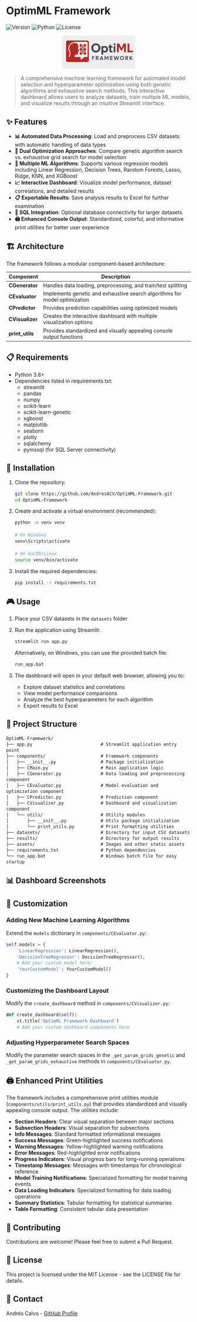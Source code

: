 # OptimML Framework
![Version](https://img.shields.io/badge/version-1.0.0-blue)
![Python](https://img.shields.io/badge/Python-3.8%2B-brightgreen)
![License](https://img.shields.io/badge/license-MIT-green)

<p align="center">
  <img src="https://raw.githubusercontent.com/AndresACV/OptimML-Framework/main/assets/logo.png" alt="OptimML Logo" width="200"/>
</p>

> A comprehensive machine learning framework for automated model selection and hyperparameter optimization using both genetic algorithms and exhaustive search methods. This interactive dashboard allows users to analyze datasets, train multiple ML models, and visualize results through an intuitive Streamlit interface.

## ✨ Features

- **📊 Automated Data Processing**: Load and preprocess CSV datasets with automatic handling of data types
- **🧬 Dual Optimization Approaches**: Compare genetic algorithm search vs. exhaustive grid search for model selection
- **🤖 Multiple ML Algorithms**: Supports various regression models including Linear Regression, Decision Trees, Random Forests, Lasso, Ridge, KNN, and XGBoost
- **📈 Interactive Dashboard**: Visualize model performance, dataset correlations, and detailed results
- **📋 Exportable Results**: Save analysis results to Excel for further examination
- **💾 SQL Integration**: Optional database connectivity for larger datasets
- **🖨️ Enhanced Console Output**: Standardized, colorful, and informative print utilities for better user experience

## 🏗️ Architecture

The framework follows a modular component-based architecture:

| Component | Description |
|-----------|-------------|
| **CGenerator** | Handles data loading, preprocessing, and train/test splitting |
| **CEvaluator** | Implements genetic and exhaustive search algorithms for model optimization |
| **CPredictor** | Provides prediction capabilities using optimized models |
| **CVisualizer** | Creates the interactive dashboard with multiple visualization options |
| **print_utils** | Provides standardized and visually appealing console output functions |

## 📋 Requirements

- Python 3.8+
- Dependencies listed in requirements.txt:
  - streamlit
  - pandas
  - numpy
  - scikit-learn
  - scikit-learn-genetic
  - xgboost
  - matplotlib
  - seaborn
  - plotly
  - sqlalchemy
  - pymssql (for SQL Server connectivity)

## 🚀 Installation

1. Clone the repository:
   ```bash
   git clone https://github.com/AndresACV/OptimML-Framework.git
   cd OptimML-Framework
   ```

2. Create and activate a virtual environment (recommended):
   ```bash
   python -m venv venv
   
   # On Windows
   venv\Scripts\activate
   
   # On macOS/Linux
   source venv/bin/activate
   ```

3. Install the required dependencies:
   ```bash
   pip install -r requirements.txt
   ```

## 🎮 Usage

1. Place your CSV datasets in the `datasets` folder

2. Run the application using Streamlit:
   ```bash
   streamlit run app.py
   ```
   
   Alternatively, on Windows, you can use the provided batch file:
   ```bash
   run_app.bat
   ```

3. The dashboard will open in your default web browser, allowing you to:
   - Explore dataset statistics and correlations
   - View model performance comparisons
   - Analyze the best hyperparameters for each algorithm
   - Export results to Excel

## 📁 Project Structure

```
OptimML-Framework/
├── app.py                          # Streamlit application entry point
├── components/                     # Framework components
│   ├── __init__.py                 # Package initialization
│   ├── CMain.py                    # Main application logic
│   ├── CGenerator.py               # Data loading and preprocessing component
│   ├── CEvaluator.py               # Model evaluation and optimization component
│   ├── CPredictor.py               # Prediction component
│   ├── CVisualizer.py              # Dashboard and visualization component
│   └── utils/                      # Utility modules
│       ├── __init__.py             # Utils package initialization
│       └── print_utils.py          # Print formatting utilities
├── datasets/                       # Directory for input CSV datasets
├── results/                        # Directory for output results
├── assets/                         # Images and other static assets
├── requirements.txt                # Python dependencies
└── run_app.bat                     # Windows batch file for easy startup
```

## 📊 Dashboard Screenshots

<p align="center">
  <!-- These placeholder comments will be replaced with actual screenshots once available -->
  <!-- <img src="https://raw.githubusercontent.com/AndresACV/OptimML-Framework/main/assets/dashboard-main.png" alt="Dashboard Main View" width="700"/> -->
</p>

<p align="center">
  <!-- <img src="https://raw.githubusercontent.com/AndresACV/OptimML-Framework/main/assets/model-comparison.png" alt="Model Comparison" width="700"/> -->
</p>

## 🔧 Customization

### Adding New Machine Learning Algorithms

Extend the `models` dictionary in `components/CEvaluator.py`:

```python
self.models = {
    'LinearRegression': LinearRegression(),
    'DecisionTreeRegressor': DecisionTreeRegressor(),
    # Add your custom model here:
    'YourCustomModel': YourCustomModel()
}
```

### Customizing the Dashboard Layout

Modify the `create_dashboard` method in `components/CVisualizer.py`:

```python
def create_dashboard(self):
    st.title('OptimML Framework Dashboard')
    # Add your custom dashboard components here
```

### Adjusting Hyperparameter Search Spaces

Modify the parameter search spaces in the `_get_param_grids_genetic` and `_get_param_grids_exhaustive` methods in `components/CEvaluator.py`.

## 🖨️ Enhanced Print Utilities

The framework includes a comprehensive print utilities module (`components/utils/print_utils.py`) that provides standardized and visually appealing console output. The utilities include:

- **Section Headers**: Clear visual separation between major sections
- **Subsection Headers**: Visual separation for subsections
- **Info Messages**: Standard formatted informational messages
- **Success Messages**: Green-highlighted success notifications
- **Warning Messages**: Yellow-highlighted warning notifications
- **Error Messages**: Red-highlighted error notifications
- **Progress Indicators**: Visual progress bars for long-running operations
- **Timestamp Messages**: Messages with timestamps for chronological reference
- **Model Training Notifications**: Specialized formatting for model training events
- **Data Loading Indicators**: Specialized formatting for data loading operations
- **Summary Statistics**: Tabular formatting for statistical summaries
- **Table Formatting**: Consistent tabular data presentation

## 🤝 Contributing

Contributions are welcome! Please feel free to submit a Pull Request.

## 📜 License

This project is licensed under the MIT License - see the LICENSE file for details.

## 📧 Contact

Andrés Calvo - [GitHub Profile](https://github.com/AndresACV)

